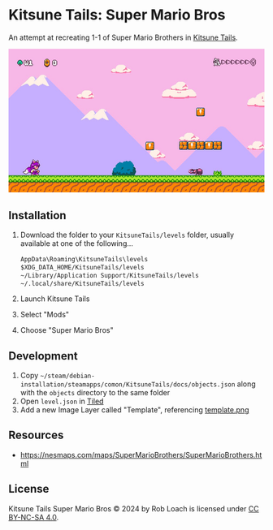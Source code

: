 # Kitsune Tails: Super Mario Bros

An attempt at recreating 1-1 of Super Mario Brothers in [Kitsune Tails](https://kitsunegames.com/kitsunetails/).

![Screenshot](screenshot.jpg)

## Installation

1. Download the folder to your `KitsuneTails/levels` folder, usually available at one of the following...
    ```
    AppData\Roaming\KitsuneTails\levels
    $XDG_DATA_HOME/KitsuneTails/levels
    ~/Library/Application Support/KitsuneTails/levels
    ~/.local/share/KitsuneTails/levels
    ```

2. Launch Kitsune Tails
3. Select "Mods"
4. Choose "Super Mario Bros"

## Development

1. Copy `~/steam/debian-installation/steamapps/comon/KitsuneTails/docs/objects.json` along with the `objects` directory to the same folder
2. Open `level.json` in [Tiled](https://www.mapeditor.org/)
3. Add a new Image Layer called "Template", referencing [template.png](template.png)

## Resources

- https://nesmaps.com/maps/SuperMarioBrothers/SuperMarioBrothers.html

## License

Kitsune Tails Super Mario Bros © 2024 by Rob Loach is licensed under [CC BY-NC-SA 4.0](https://creativecommons.org/licenses/by-nc-sa/4.0/).
